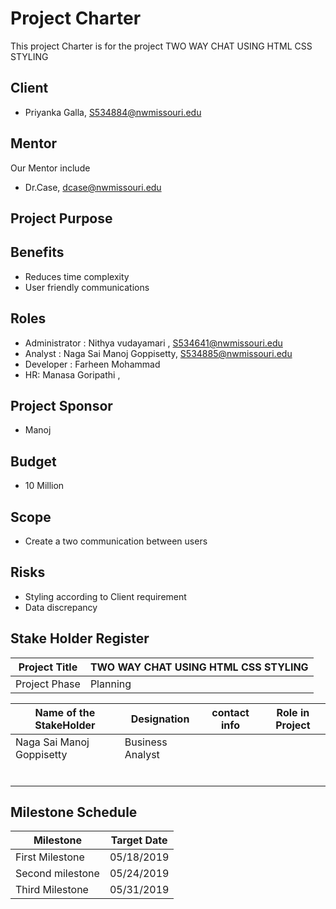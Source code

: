 # Project Charter
This project Charter is for the project TWO WAY CHAT USING HTML CSS STYLING 

## Client 
- Priyanka Galla, S534884@nwmissouri.edu

## Mentor 
 Our Mentor include 
- Dr.Case, dcase@nwmissouri.edu

## Project Purpose
## Benefits
- Reduces time complexity
- User friendly communications
## Roles 

- Administrator : Nithya vudayamari , S534641@nwmissouri.edu
- Analyst : Naga Sai Manoj Goppisetty, S534885@nwmissouri.edu
- Developer : Farheen Mohammad
- HR: Manasa Goripathi ,
## Project Sponsor
- Manoj

## Budget 
- 10 Million

## Scope

- Create a two communication between users 

## Risks 

- Styling according to Client requirement 
- Data discrepancy    

## Stake Holder Register

| Project Title | TWO WAY CHAT USING HTML CSS STYLING |
|---------------|-------------------------------------|
| Project Phase | Planning |


| Name of the StakeHolder | Designation | contact info| Role in Project |
| ----------------------- |-------------|------------|-----------------|
|Naga Sai Manoj Goppisetty|Business Analyst|         |                 |
|                         |             |            |                 |
|                         |             |            |                 |
|                         |             |            |                 |
|                         |             |            |                 |
|                         |             |            |                 |
|                         |             |            |                 |


## Milestone Schedule
|Milestone| Target Date |
|---------|------------ |
|First Milestone | 05/18/2019|
|Second milestone| 05/24/2019|
|Third Milestone| 05/31/2019 |
